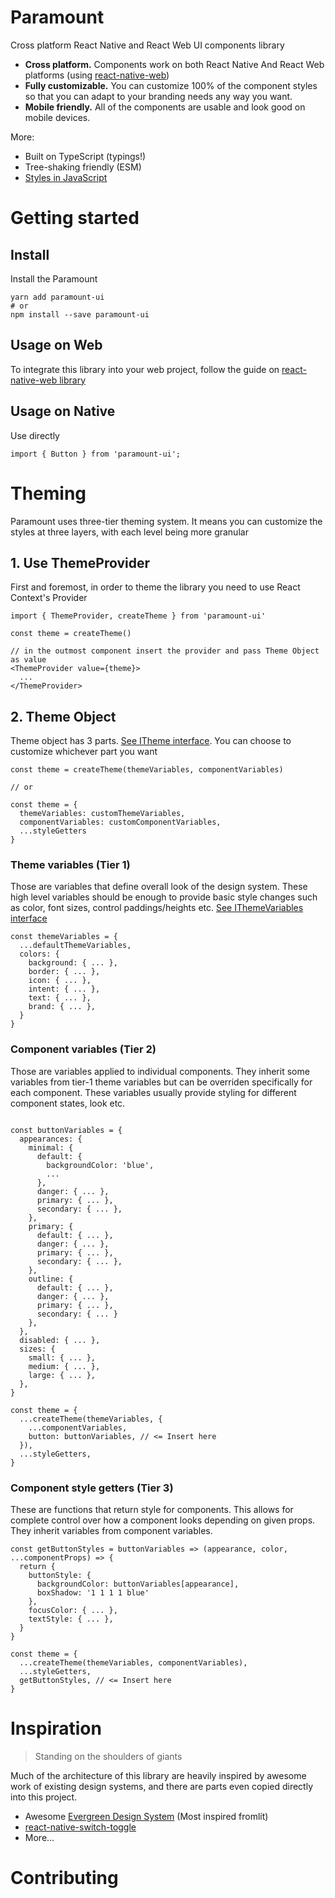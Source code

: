 # Paramount

Cross platform React Native and React Web UI components library

- **Cross platform.** Components work on both React Native And React Web platforms (using [react-native-web](https://github.com/necolas/react-native-web))
- **Fully customizable.** You can customize 100% of the component styles so that you can adapt to your branding needs any way you want.
- **Mobile friendly.** All of the components are usable and look good on mobile devices.

More:

- Built on TypeScript (typings!)
- Tree-shaking friendly (ESM)
- [Styles in JavaScript](https://twitter.com/necolas/status/1058949412284592128)

# Getting started

## Install

Install the Paramount

```
yarn add paramount-ui
# or
npm install --save paramount-ui
```

## Usage on Web

To integrate this library into your web project, follow the guide on [react-native-web library](https://github.com/necolas/react-native-web)

## Usage on Native

Use directly

```
import { Button } from 'paramount-ui';
```

# Theming

Paramount uses three-tier theming system. It means you can customize the styles at three layers, with each level being more granular

## 1. Use ThemeProvider

First and foremost, in order to theme the library you need to use React Context's Provider

```
import { ThemeProvider, createTheme } from 'paramount-ui'

const theme = createTheme()

// in the outmost component insert the provider and pass Theme Object as value
<ThemeProvider value={theme}>
  ...
</ThemeProvider>

```

## 2. Theme Object

Theme object has 3 parts. [See ITheme interface](theme/ThemeInterface.ts). You can choose to customize whichever part you want

```
const theme = createTheme(themeVariables, componentVariables)

// or

const theme = {
  themeVariables: customThemeVariables,
  componentVariables: customComponentVariables,
  ...styleGetters
}
```

### Theme variables (Tier 1)

Those are variables that define overall look of the design system. These high level variables should be enough to provide basic style changes such as color, font sizes, control paddings/heights etc. [See IThemeVariables interface](theme/ThemeInterface.ts)

```
const themeVariables = {
  ...defaultThemeVariables,
  colors: {
    background: { ... },
    border: { ... },
    icon: { ... },
    intent: { ... },
    text: { ... },
    brand: { ... },
  }
}
```

### Component variables (Tier 2)

Those are variables applied to individual components. They inherit some variables from tier-1 theme variables but can be overriden specifically for each component. These variables usually provide styling for different component states, look etc.

```

const buttonVariables = {
  appearances: {
    minimal: {
      default: {
        backgroundColor: 'blue',
        ...
      },
      danger: { ... },
      primary: { ... },
      secondary: { ... },
    },
    primary: {
      default: { ... },
      danger: { ... },
      primary: { ... },
      secondary: { ... },
    },
    outline: {
      default: { ... },
      danger: { ... },
      primary: { ... },
      secondary: { ... }
    },
  },
  disabled: { ... },
  sizes: {
    small: { ... },
    medium: { ... },
    large: { ... },
  },
}

const theme = {
  ...createTheme(themeVariables, {
    ...componentVariables,
    button: buttonVariables, // <= Insert here
  }),
  ...styleGetters,
}
```

### Component style getters (Tier 3)

These are functions that return style for components. This allows for complete control over how a component looks depending on given props. They inherit variables from component variables.

```
const getButtonStyles = buttonVariables => (appearance, color, ...componentProps) => {
  return {
    buttonStyle: {
      backgroundColor: buttonVariables[appearance],
      boxShadow: '1 1 1 1 blue'
    },
    focusColor: { ... },
    textStyle: { ... },
  }
}

const theme = {
  ...createTheme(themeVariables, componentVariables),
  ...styleGetters,
  getButtonStyles, // <= Insert here
}
```

# Inspiration

> Standing on the shoulders of giants

Much of the architecture of this library are heavily inspired by awesome work of existing design systems, and there are parts even copied directly into this project.

- Awesome [Evergreen Design System](https://github.com/segmentio/evergreen) (Most inspired fromlít)
- [react-native-switch-toggle](https://github.com/react-native-seoul/react-native-switch-toggle)
- More...

# Contributing
